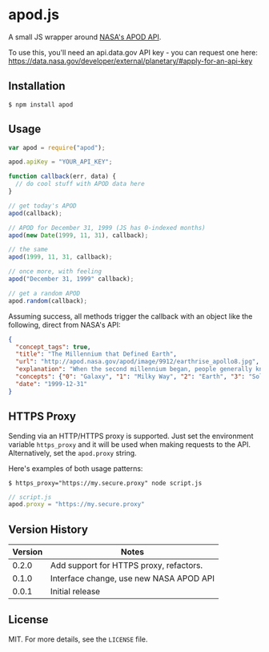 # apod.js

A small JS wrapper around [NASA's APOD API][api].

[api]: https://data.nasa.gov/developer/external/planetary/#apod

To use this, you'll need an api.data.gov API key - you can request one here: https://data.nasa.gov/developer/external/planetary/#apply-for-an-api-key

## Installation

    $ npm install apod

## Usage

```javascript
var apod = require("apod");

apod.apiKey = "YOUR_API_KEY";

function callback(err, data) {
  // do cool stuff with APOD data here
}

// get today's APOD
apod(callback);

// APOD for December 31, 1999 (JS has 0-indexed months)
apod(new Date(1999, 11, 31), callback);

// the same
apod(1999, 11, 31, callback);

// once more, with feeling
apod("December 31, 1999" callback);

// get a random APOD
apod.random(callback);
```

Assuming success, all methods trigger the callback with an object like the following, direct from NASA's API:

```json
{
  "concept_tags": true,
  "title": "The Millennium that Defined Earth",
  "url": "http://apod.nasa.gov/apod/image/9912/earthrise_apollo8.jpg",
  "explanation": "When the second millennium began, people generally knew that [...]",
  "concepts": {"0": "Galaxy", "1": "Milky Way", "2": "Earth", "3": "Solar System", "4": "Universe", "5": "Sun", "6": "Planet", "7": "Gravitation"},
  "date": "1999-12-31"
}
```

## HTTPS Proxy

Sending via an HTTP/HTTPS proxy is supported.
Just set the environment variable `https_proxy` and it will be used when making requests to the API.
Alternatively, set the `apod.proxy` string.

Here's examples of both usage patterns:

    $ https_proxy="https://my.secure.proxy" node script.js

```javascript
// script.js
apod.proxy = "https://my.secure.proxy"
```

## Version History

Version | Notes
------- | -----
0.2.0   | Add support for HTTPS proxy, refactors.
0.1.0   | Interface change, use new NASA APOD API
0.0.1   | Initial release

## License

MIT. For more details, see the `LICENSE` file.
